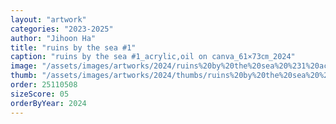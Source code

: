 ```yaml
---
layout: "artwork"
categories: "2023-2025"
author: "Jihoon Ha"
title: "ruins by the sea #1"
caption: "ruins by the sea #1_acrylic,oil on canva_61×73㎝_2024"
image: "/assets/images/artworks/2024/ruins%20by%20the%20sea%20%231%20acrylic%2Coil%20on%20canva%2061x73cm%202024.jpg"
thumb: "/assets/images/artworks/2024/thumbs/ruins%20by%20the%20sea%20%231%20acrylic%2Coil%20on%20canva%2061x73cm%202024.jpg"
order: 25110508
sizeScore: 05
orderByYear: 2024
---
```

